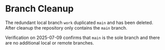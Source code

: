 # Branch Cleanup

The redundant local branch `work` duplicated `main` and has been deleted. After cleanup the repository only contains the `main` branch.

Verification on 2025-07-09 confirms that `main` is the sole branch and there are no additional local or remote branches.
